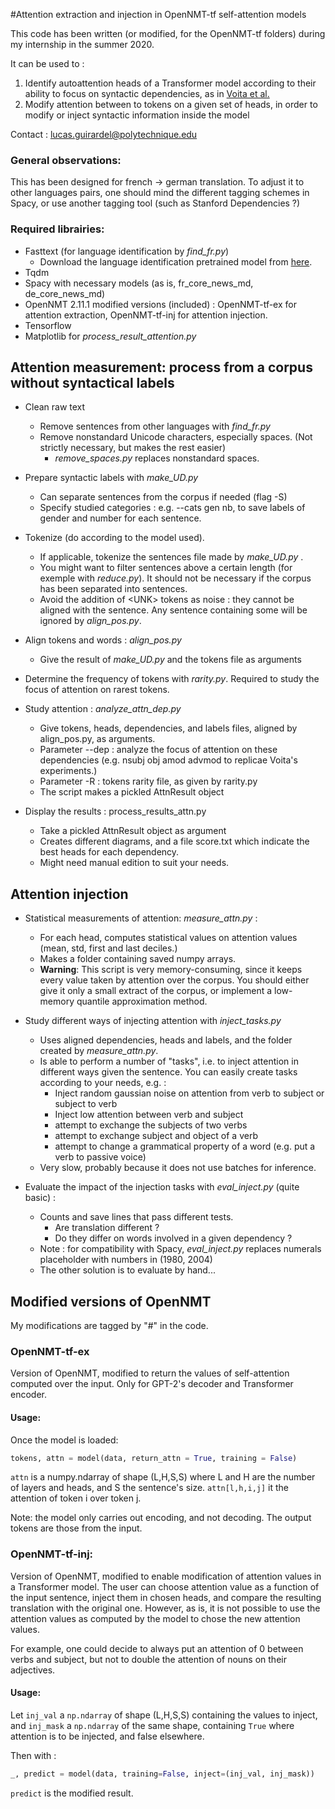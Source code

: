 #Attention extraction and injection in OpenNMT-tf self-attention models

This code has been written (or modified, for the OpenNMT-tf folders) during my internship in the summer 2020.

It can be used to :
1. Identify autoattention heads of a Transformer model according to their ability to focus on syntactic dependencies,
as in  [Voita et al.](https://arxiv.org/pdf/1905.09418.pdf)
2. Modify attention between to tokens on a given set of heads, in order to modify or inject syntactic information inside
 the model

Contact : [lucas.guirardel@polytechnique.edu](mailto:lucas.guirardel@polytechnique.edu)

### General observations:

This has been designed for french -> german translation.
To adjust it to other languages pairs, one should mind the different tagging schemes in Spacy, or use another tagging 
tool (such as Stanford Dependencies ?)

### Required librairies:

- Fasttext (for language identification by _find_fr.py_)
    - Download the language identification pretrained model from 
    [here](https://fasttext.cc/docs/en/language-identification.html).
- Tqdm  
- Spacy with necessary models (as is, fr_core_news_md, de_core_news_md) 
- OpenNMT 2.11.1 modified versions (included) : 
OpenNMT-tf-ex for attention extraction, 
OpenNMT-tf-inj for attention injection.
- Tensorflow 
- Matplotlib for _process_result_attention.py_ 

## Attention measurement: process from a corpus without syntactical labels

- Clean raw text
    - Remove sentences from other languages with _find_fr.py_
    - Remove nonstandard Unicode characters, especially spaces. (Not strictly necessary, but makes the rest easier)
        - _remove_spaces.py_ replaces nonstandard spaces.

- Prepare syntactic labels with _make_UD.py_
    - Can separate sentences from the corpus if needed (flag -S)
    - Specify studied categories : e.g. --cats gen nb, to save labels of gender and number for each sentence. 

- Tokenize (do according to the model used).
    - If applicable, tokenize the sentences file made by _make_UD.py_ .
    - You might want to filter sentences above a certain length (for exemple with _reduce.py_).
     It should not be necessary if the corpus has been separated into sentences.
    - Avoid the addition of \<UNK\> tokens as noise : they cannot be aligned with the sentence.
    Any sentence containing some will be ignored by _align_pos.py_. 
     
- Align tokens and words : _align_pos.py_
    - Give the result of _make_UD.py_ and the tokens file as arguments
 
- Determine the frequency of tokens with _rarity.py_. 
Required to study the focus of attention on rarest tokens.

- Study attention : _analyze_attn_dep.py_
    - Give tokens, heads, dependencies, and labels files, aligned by align_pos.py, as arguments.
    - Parameter --dep : analyze the focus of attention on these dependencies 
    (e.g. nsubj obj amod advmod to replicae Voita's experiments.)
    - Parameter -R : tokens rarity file, as given by rarity.py
    - The script makes a pickled AttnResult object

- Display the results : process_results_attn.py
    - Take a pickled AttnResult object as argument
    - Creates different diagrams, and a file score.txt which indicate the best heads for each dependency.
    - Might need manual edition to suit your needs. 

 
## Attention injection

- Statistical measurements of attention: _measure_attn.py_ :
    - For each head, computes statistical values on attention values (mean, std, first and last deciles.)
    - Makes a folder containing saved numpy arrays.
    - **Warning**: This script is very memory-consuming, since it keeps every value taken by attention over the corpus.
    You should either give it only a small extract of the corpus, or implement a low-memory quantile approximation method.

- Study different ways of injecting attention with _inject_tasks.py_
    - Uses aligned dependencies, heads and labels, and the folder created by _measure_attn.py_.
    - Is able to perform a number of "tasks", i.e. to inject attention in different ways given the sentence.
    You can easily create tasks according to your needs, e.g. :
        - Inject random gaussian noise on attention from verb to subject or subject to verb
        - Inject low attention between verb and subject
        - attempt to exchange the subjects of two verbs 
        - attempt to exchange subject and object of a verb
        - attempt to change a grammatical property of a word (e.g. put a verb to passive voice)
    - Very slow, probably because it does not use batches for inference.

- Evaluate the impact of the injection tasks with _eval_inject.py_ (quite basic) : 
    - Counts and save lines that pass different tests.
        - Are translation different ?
        - Do they differ on words involved in a given dependency ?
    - Note : for compatibility with Spacy, _eval_inject.py_ replaces numerals placeholder with numbers in (1980, 2004)
    - The other solution is to evaluate by hand...

## Modified versions of OpenNMT

My modifications are tagged by "#<mod>" in the code.

### OpenNMT-tf-ex
Version of OpenNMT, modified to return the values of self-attention computed over the input.
Only for GPT-2's decoder and Transformer encoder.

#### Usage:
Once the model is loaded:
```python 
tokens, attn = model(data, return_attn = True, training = False)
```
`attn` is a numpy.ndarray of shape (L,H,S,S) where L and H are the number of layers and heads, and S the sentence's size.
 `attn[l,h,i,j]` it the attention of token i over token j.
 
 Note: the model only carries out encoding, and not decoding. The output tokens are those from the input.

### OpenNMT-tf-inj:
Version of OpenNMT, modified to enable modification of attention values in a Transformer model.
The user can choose attention value as a function of the input sentence, inject them in chosen heads, and compare the 
resulting translation with the original one. However, as is, it is not possible to use the attention values as computed 
by the model to chose the new attention values.

For example, one could decide to always put an attention of 0 between verbs and subject, but not to double the attention
of nouns on their adjectives.

#### Usage:
Let `inj_val` a `np.ndarray` of shape (L,H,S,S) containing the values to inject, and
`inj_mask` a `np.ndarray` of the same shape, containing `True` where attention is to be injected, and false elsewhere.

Then with :
```python
_, predict = model(data, training=False, inject=(inj_val, inj_mask))
```
`predict` is the modified result. 

